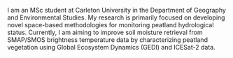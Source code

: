 I am an MSc student at Carleton University in the Department of Geography and Environmental Studies. My research is primarily focused on developing novel space-based methodologies for monitoring peatland hydrological status. Currently, I am aiming to improve soil moisture retrieval from SMAP/SMOS brightness temperature data by characterizing peatland vegetation using Global Ecosystem Dynamics (GEDI) and ICESat-2 data.
